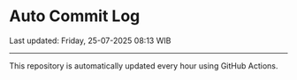 # Auto Commit Log

Last updated: Friday, 25-07-2025 08:13 WIB

---

This repository is automatically updated every hour using GitHub Actions.
